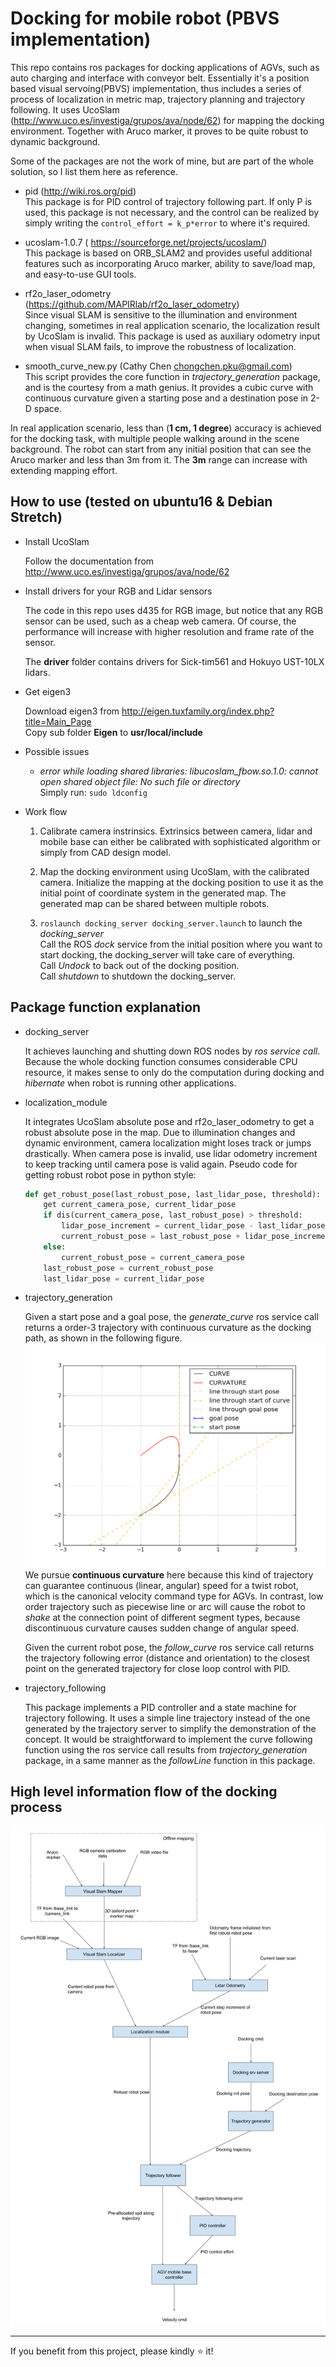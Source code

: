 # Docking for mobile robot (PBVS implementation)
This repo contains  ros packages for docking applications of AGVs, such as auto charging  and interface with conveyor belt. Essentially it's a position based visual servoing(PBVS) implementation, thus includes a series of process of localization in metric map, trajectory planning and trajectory following. It uses UcoSlam (http://www.uco.es/investiga/grupos/ava/node/62) for mapping the docking environment. Together with Aruco marker, it proves to be quite robust to dynamic background. 

Some of the packages are not the work of mine, but are part of the whole solution, so I list them here as reference.

- pid (http://wiki.ros.org/pid)<br />
This package is for PID control of trajectory following part. If only P is used, this package is not necessary, and the control can be realized by simply writing the `control_effort = k_p*error` to where it's required.

- ucoslam-1.0.7 ( https://sourceforge.net/projects/ucoslam/)<br />
This package is based on ORB_SLAM2 and provides useful additional features such as incorporating Aruco marker, ability to save/load map, and easy-to-use GUI tools.

- rf2o_laser_odometry (https://github.com/MAPIRlab/rf2o_laser_odometry)<br />
Since visual SLAM is sensitive to the illumination and environment changing, sometimes in real application scenario, the localization result by UcoSlam is invalid. This package is used as auxiliary odometry input when visual SLAM fails, to improve the robustness of localization. 

- smooth_curve_new.py (Cathy Chen chongchen.pku@gmail.com)<br />
This script provides the core function in *trajectory_generation* package, and is the courtesy from a math genius. It provides a cubic curve with continuous curvature given a starting pose and a destination pose in 2-D space.

In real application scenario, less than (**1 cm, 1 degree**) accuracy is achieved for the docking task, with multiple people walking around in the scene background.  The robot can start from any initial position that can see the Aruco marker and less than 3m from it. The **3m** range can increase with extending mapping effort.

##  How to use (tested on ubuntu16 & Debian Stretch)

- Install UcoSlam

	Follow the documentation from http://www.uco.es/investiga/grupos/ava/node/62

- Install drivers for your RGB and Lidar sensors

	The code in this repo uses d435 for RGB image, but notice that any RGB sensor can be used, such as a cheap web camera. Of course, the performance will increase with higher resolution and frame rate of the sensor. 

	The **driver** folder contains drivers for Sick-tim561 and Hokuyo UST-10LX lidars.

- Get eigen3

	Download eigen3 from http://eigen.tuxfamily.org/index.php?title=Main_Page<br />
	Copy sub folder **Eigen** to **usr/local/include**

- Possible issues

	- *error while loading shared libraries: libucoslam_fbow.so.1.0: cannot open shared object file: No such file or directory*<br />
	Simply run: `sudo ldconfig`

- Work flow

	1. Calibrate camera instrinsics. Extrinsics between camera, lidar and mobile base can either be calibrated with sophisticated algorithm or simply from CAD design model. 

	1. Map the docking environment using UcoSlam, with the calibrated camera. Initialize the mapping at the docking position to use it as the initial point of coordinate system in the generated map. The generated map can be shared between multiple robots.

	1. `roslaunch docking_server docking_server.launch` to launch the *docking_server*<br />
	Call the ROS *dock* service from the initial position where you want to start docking, the docking_server will take care of everything.<br />
	Call *Undock* to back out of the docking position.<br />
	Call *shutdown* to shutdown the docking_server.

## Package function explanation
- docking_server

	It achieves launching and shutting down ROS nodes by *ros service call*. Because the whole docking function consumes considerable CPU resource, it makes sense to only do the computation during docking and *hibernate* when robot is running other applications.

- localization_module

	It integrates UcoSlam absolute pose and rf2o_laser_odometry to get a robust absolute pose in the map. Due to illumination changes and dynamic environment, camera localization might loses track or jumps drastically. When camera pose is invalid, use lidar odometry increment to keep tracking until camera pose is valid again. Pseudo code for getting robust robot pose in python style:
	```python
	def get_robust_pose(last_robust_pose, last_lidar_pose, threshold):
		get current_camera_pose, current_lidar_pose
		if dis(current_camera_pose, last_robust_pose) > threshold:
			lidar_pose_increment = current_lidar_pose - last_lidar_pose
			current_robust_pose = last_robust_pose + lidar_pose_increment
		else:
			current_robust_pose = current_camera_pose
		last_robust_pose = current_robust_pose
		last_lidar_pose = current_lidar_pose 
	```
- trajectory_generation

	Given a start pose and a goal pose, the *generate_curve* ros service call returns a order-3 trajectory with continuous curvature as the docking path, as shown in the following figure. 
	![](generated-trajectory.png)
	We pursue **continuous curvature** here because this kind of trajectory can guarantee continuous (linear, angular) speed for a twist robot, which is the canonical velocity command type for AGVs. In contrast, low order trajectory such as piecewise line or arc will cause the robot to *shake* at the connection point of different segment types, because discontinuous curvature causes sudden change of angular speed. <br />

	Given the current robot pose, the *follow_curve* ros service call returns the trajectory following error (distance and orientation) to the closest point on the generated trajectory for close loop control with PID. 

- trajectory_following

	This package implements a PID controller and a state machine for trajectory following. It uses a simple line trajectory instead of the one generated by the trajectory server to simplify the demonstration of the concept. It would be straightforward to implement the curve following function using the ros service call results from *trajectory_generation* package, in a same manner as the *followLine* function in this package. 

## High level information flow of the docking process
![](docking-information-flow.png)

---
If you benefit from this project, please kindly :star: it!